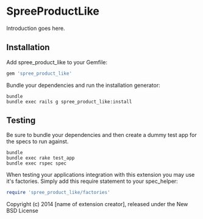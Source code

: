 SpreeProductLike
================

Introduction goes here.

Installation
------------

Add spree_product_like to your Gemfile:

```ruby
gem 'spree_product_like'
```

Bundle your dependencies and run the installation generator:

```shell
bundle
bundle exec rails g spree_product_like:install
```

Testing
-------

Be sure to bundle your dependencies and then create a dummy test app for the specs to run against.

```shell
bundle
bundle exec rake test_app
bundle exec rspec spec
```

When testing your applications integration with this extension you may use it's factories.
Simply add this require statement to your spec_helper:

```ruby
require 'spree_product_like/factories'
```

Copyright (c) 2014 [name of extension creator], released under the New BSD License
